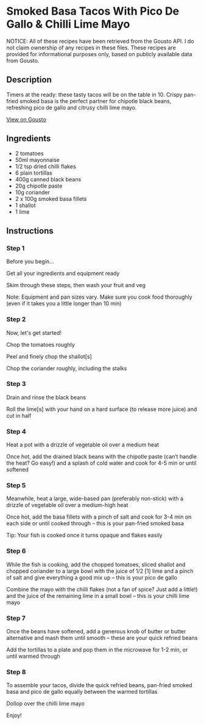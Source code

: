 # Smoked Basa Tacos With Pico De Gallo & Chilli Lime Mayo

NOTICE: All of these recipes have been retrieved from the Gousto API. I do not claim ownership of any recipes in these files. These recipes are provided for informational purposes only, based on publicly available data from Gousto.

## Description

Timers at the ready: these tasty tacos will be on the table in 10. Crispy pan-fried smoked basa is the perfect partner for chipotle black beans, refreshing pico de gallo and citrusy chilli lime mayo. 

[View on Gousto](https://www.gousto.co.uk/recipes/cookbook/smoked-basa-tacos-with-pico-de-gallo-chilli-lime-mayo)

## Ingredients

- 2 tomatoes
- 50ml mayonnaise
- 1/2 tsp dried chilli flakes
- 6 plain tortillas
- 400g canned black beans
- 20g chipotle paste
- 10g coriander
- 2 x 100g smoked basa fillets
- 1 shallot
- 1 lime

## Instructions


### Step 1

Before you begin...

Get all your ingredients and equipment ready

Skim through these steps, then wash your fruit and veg

Note: Equipment and pan sizes vary. Make sure you cook food thoroughly (even if it takes you a little longer than 10 min)


### Step 2

Now, let's get started!

Chop the tomatoes roughly

Peel and finely chop the shallot<span class="text-danger">[s]</span>

Chop the coriander roughly, including the stalks


### Step 3

Drain and rinse the black beans

Roll the lime<span class="text-danger">[s] </span>with your hand on a hard surface (to release more juice) and cut in half


### Step 4

Heat a pot with a drizzle of vegetable oil over a medium heat 

Once hot, add the drained black beans with the chipotle paste (can’t handle the heat? Go easy!) and a splash of cold water and cook for 4-5 min or until softened


### Step 5

Meanwhile, heat a large, wide-based pan (preferably non-stick) with a drizzle of vegetable oil over a medium-high heat

Once hot, add the basa fillets with a pinch of salt and cook for 3-4 min on each side or until cooked through – this is your pan-fried smoked basa

Tip: Your fish is cooked once it turns opaque and flakes easily


### Step 6

While the fish is cooking, add the chopped tomatoes, sliced shallot and chopped coriander to a large bowl with the juice of 1/2 <span class="text-danger">[1]</span> lime and a pinch of salt and give everything a good mix up – this is your pico de gallo

Combine the mayo with the chilli flakes (not a fan of spice? Just add a little!) and the juice of the remaining lime in a small bowl – this is your chilli lime mayo


### Step 7

Once the beans have softened, add a generous knob of butter or butter alternative and mash them until smooth – these are your quick refried beans

Add the tortillas to a plate and pop them in the microwave for 1-2 min, or until warmed through

### Step 8

To assemble your tacos, divide the quick refried beans, pan-fried smoked basa and pico de gallo equally between the warmed tortillas

Dollop over the chilli lime mayo

Enjoy!

